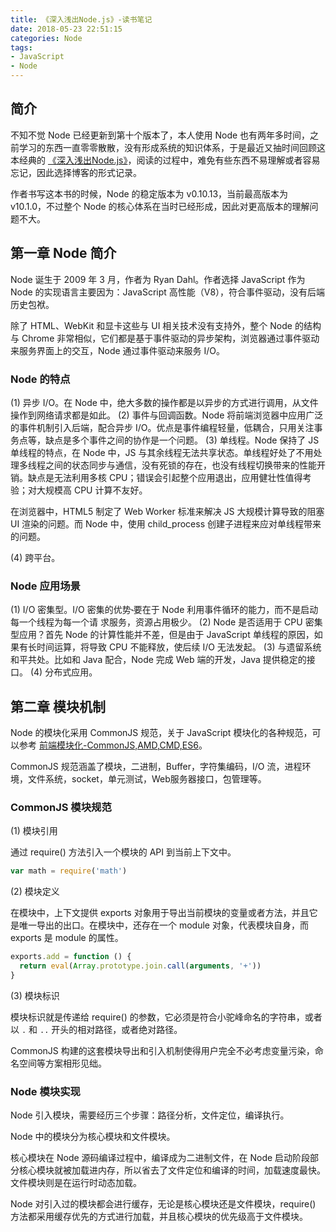 ```yaml
---
title: 《深入浅出Node.js》-读书笔记
date: 2018-05-23 22:51:15
categories: Node
tags:
- JavaScript
- Node    
---
```


## 简介

不知不觉 Node 已经更新到第十个版本了，本人使用 Node 也有两年多时间，之前学习的东西一直零零散散，没有形成系统的知识体系，于是最近又抽时间回顾这本经典的 [《深入浅出Node.js》](https://book.douban.com/subject/25768396/)，阅读的过程中，难免有些东西不易理解或者容易忘记，因此选择博客的形式记录。

作者书写这本书的时候，Node 的稳定版本为 v0.10.13，当前最高版本为 v10.1.0，不过整个 Node 的核心体系在当时已经形成，因此对更高版本的理解问题不大。

## 第一章 Node 简介

Node 诞生于 2009 年 3 月，作者为 Ryan Dahl。作者选择 JavaScript 作为 Node 的实现语言主要因为：JavaScript 高性能（V8），符合事件驱动，没有后端历史包袱。

除了 HTML、WebKit 和显卡这些与 UI 相关技术没有支持外，整个 Node 的结构与 Chrome 非常相似，它们都是基于事件驱动的异步架构，浏览器通过事件驱动来服务界面上的交互，Node 通过事件驱动来服务 I/O。

<!--more-->

### Node 的特点

(1) 异步 I/O。在 Node 中，绝大多数的操作都是以异步的方式进行调用，从文件操作到网络请求都是如此。
(2) 事件与回调函数。Node 将前端浏览器中应用广泛的事件机制引入后端，配合异步 I/O。优点是事件编程轻量，低耦合，只用关注事务点等，缺点是多个事件之间的协作是一个问题。
(3) 单线程。Node 保持了 JS 单线程的特点，在 Node 中，JS 与其余线程无法共享状态。单线程好处了不用处理多线程之间的状态同步与通信，没有死锁的存在，也没有线程切换带来的性能开销。缺点是无法利用多核 CPU；错误会引起整个应用退出，应用健壮性值得考验；对大规模高 CPU 计算不友好。

在浏览器中，HTML5 制定了 Web Worker 标准来解决 JS 大规模计算导致的阻塞 UI 渲染的问题。而 Node 中，使用 child_process 创建子进程来应对单线程带来的问题。

(4) 跨平台。

### Node 应用场景

(1) I/O 密集型。I/O 密集的优势˞要在于 Node 利用事件循环的能力，而不是启动每一个线程为每一个请
求服务，资源占用极少。
(2) Node 是否适用于 CPU 密集型应用？首先 Node 的计算性能并不差，但是由于 JavaScript 单线程的原因，如果有长时间运算，将导致 CPU 不能释放，使后续 I/O 无法发起。
(3) 与遗留系统和平共处。比如和 Java 配合，Node 完成 Web 端的开发，Java 提供稳定的接口。
(4) 分布式应用。

## 第二章 模块机制

Node 的模块化采用 CommonJS 规范，关于 JavaScript 模块化的各种规范，可以参考 [前端模块化-CommonJS,AMD,CMD,ES6](https://lz5z.com/JavaScript%E6%A8%A1%E5%9D%97%E5%8C%96-CommonJS-AMD-CMD-ES6/)。

CommonJS 规范涵盖了模块，二进制，Buffer，字符集编码，I/O 流，进程环境，文件系统，socket，单元测试，Web服务器接口，包管理等。

### CommonJS 模块规范

(1) 模块引用

通过 require() 方法引入一个模块的 API 到当前上下文中。

```javascript
var math = require('math')
```
(2) 模块定义

在模块中，上下文提供 exports 对象用于导出当前模块的变量或者方法，并且它是唯一导出的出口。在模块中，还存在一个 module 对象，代表模块自身，而 exports 是 module 的属性。

```javascript
exports.add = function () {
  return eval(Array.prototype.join.call(arguments, '+'))  
}
```

(3) 模块标识

模块标识就是传递给 require() 的参数，它必须是符合小驼峰命名的字符串，或者以 `.` 和 `..` 开头的相对路径，或者绝对路径。

CommonJS 构建的这套模块导出和引入机制使得用户完全不必考虑变量污染，命名空间等方案相形见绌。

### Node 模块实现

Node 引入模块，需要经历三个步骤：路径分析，文件定位，编译执行。

Node 中的模块分为核心模块和文件模块。

核心模块在 Node 源码编译过程中，编译成为二进制文件，在 Node 启动阶段部分核心模块就被加载进内存，所以省去了文件定位和编译的时间，加载速度最快。
文件模块则是在运行时动态加载。

Node 对引入过的模块都会进行缓存，无论是核心模块还是文件模块，require() 方法都采用缓存优先的方式进行加载，并且核心模块的优先级高于文件模块。



